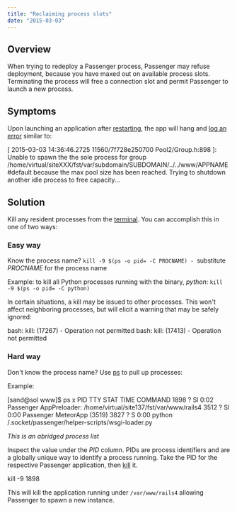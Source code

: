 ```yaml
---
title: "Reclaiming process slots"
date: "2015-03-03"
---
```


## Overview

When trying to redeploy a Passenger process, Passenger may refuse deployment, because you have maxed out on available process slots. Terminating the process will free a connection slot and permit Passenger to launch a new process.

## Symptoms

Upon launching an application after [restarting](https://kb.apnscp.com/ruby/restarting-passenger-processes/), the app will hang and [log an error](https://kb.apnscp.com/cgi-passenger/viewing-launcher-errors/) similar to:

\[ 2015-03-03 14:36:46.2725 11560/7f728e250700 Pool2/Group.h:898 \]: Unable to spawn the the sole process for group /home/virtual/siteXXX/fst/var/subdomain/SUBDOMAIN/../../www/APPNAME#default because the max pool size has been reached. Trying to shutdown another idle process to free capacity...

## Solution

Kill any resident processes from the [terminal](https://kb.apnscp.com/terminal/accessing-terminal/). You can accomplish this in one of two ways:

### Easy way

Know the process name? `kill -9 $(ps -o pid= -C PROCNAME) - `substitute _PROCNAME_ for the process name

Example: to kill all Python processes running with the binary, _python_: `kill -9 $(ps -o pid= -C python)`

In certain situations, a kill may be issued to other processes. This won't affect neighboring processes, but will elicit a warning that may be safely ignored:

bash: kill: (17267) - Operation not permitted
bash: kill: (17413) - Operation not permitted

### Hard way

Don't know the process name? Use [ps](http://apnscp.com/linux-man/man1/ps.1.html) to pull up processes:

Example:

\[sand@sol www\]$ ps x
 PID TTY STAT TIME COMMAND
 1898 ? Sl 0:02 Passenger AppPreloader: /home/virtual/site137/fst/var/www/rails4
 3512 ? Sl 0:00 Passenger MeteorApp (3519)
 3827 ? S 0:00 python /.socket/passenger/helper-scripts/wsgi-loader.py

_This is an abridged process list_

Inspect the value under the _PID_ column. PIDs are process identifiers and are a globally unique way to identify a process running. Take the PID for the respective Passenger application, then [kill](http://apnscp.com/linux-man/man1/kill.1.html) it.

kill -9 1898

This will kill the application running under `/var/www/rails4` allowing Passenger to spawn a new instance.
